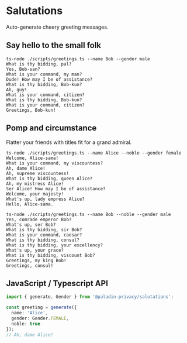 # Salutations

Auto-generate cheery greeting messages.

## Say hello to the small folk

```
ts-node ./scripts/greetings.ts --name Bob --gender male
What is thy bidding, pal?
Yes, Bob-san?
What is your command, my man?
Dude! How may I be of assistance?
What is thy bidding, Bob-kun?
Ah, guy!
What is your command, citizen?
What is thy bidding, Bob-kun?
What is your command, citizen?
Greetings, Bob-kun!
```

## Pomp and circumstance

Flatter your friends with titles fit for a grand admiral.

```
ts-node ./scripts/greetings.ts --name Alice --noble --gender female
Welcome, Alice-sama!
What is your command, my viscountess?
Ah, dame Alice!
Ah, supreme viscountess!
What is thy bidding, queen Alice?
Ah, my mistress Alice!
Ser Alice! How may I be of assistance?
Welcome, your majesty!
What's up, lady empress Alice?
Hello, Alice-sama.
```

```
ts-node ./scripts/greetings.ts --name Bob --noble --gender male
Yes, comrade emperor Bob?
What's up, ser Bob?
What is thy bidding, sir Bob?
What is your command, caesar?
What is thy bidding, consul?
What is thy bidding, your excellency?
What's up, your grace?
What is thy bidding, viscount Bob?
Greetings, my king Bob!
Greetings, consul!
```

## JavaScript / Typescript API

```ts
import { generate, Gender } from '@paladin-privacy/salutations';

const greeting = generate({
  name: 'Alice',
  gender: Gender.FEMALE,
  noble: true
});
// Ah, dame Alice!
```
